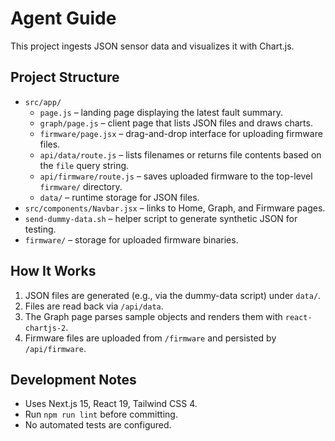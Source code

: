 # Agent Guide

This project ingests JSON sensor data and visualizes it with Chart.js.

## Project Structure
- `src/app/`
  - `page.js` – landing page displaying the latest fault summary.
  - `graph/page.js` – client page that lists JSON files and draws charts.
  - `firmware/page.jsx` – drag-and-drop interface for uploading firmware files.
  - `api/data/route.js` – lists filenames or returns file contents based on the `file` query string.
  - `api/firmware/route.js` – saves uploaded firmware to the top-level `firmware/` directory.
  - `data/` – runtime storage for JSON files.
- `src/components/Navbar.jsx` – links to Home, Graph, and Firmware pages.
- `send-dummy-data.sh` – helper script to generate synthetic JSON for testing.
- `firmware/` – storage for uploaded firmware binaries.

## How It Works
1. JSON files are generated (e.g., via the dummy-data script) under `data/`.
2. Files are read back via `/api/data`.
3. The Graph page parses sample objects and renders them with `react-chartjs-2`.
4. Firmware files are uploaded from `/firmware` and persisted by `/api/firmware`.

## Development Notes
- Uses Next.js 15, React 19, Tailwind CSS 4.
- Run `npm run lint` before committing.
- No automated tests are configured.
